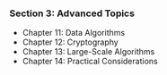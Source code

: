 ### Section 3: Advanced Topics

 - Chapter 11: Data Algorithms
 - Chapter 12: Cryptography
 - Chapter 13: Large-Scale Algorithms
 - Chapter 14: Practical Considerations
